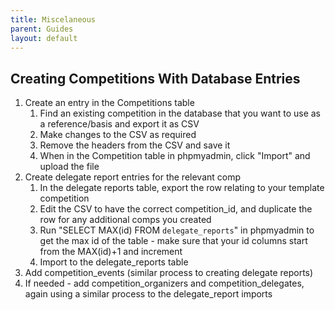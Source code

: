 ```yaml
---
title: Miscelaneous
parent: Guides
layout: default
---
```


## Creating Competitions With Database Entries

1. Create an entry in the Competitions table
    1. Find an existing competition in the database that you want to use as a reference/basis and export it as CSV
    1. Make changes to the CSV as required
    1. Remove the headers from the CSV and save it
    1. When in the Competition table in phpmyadmin, click "Import" and upload the file
2. Create delegate report entries for the relevant comp
    1. In the delegate reports table, export the row relating to your template competition
    1. Edit the CSV to have the correct competition_id, and duplicate the row for any additional comps you created
    1. Run "SELECT MAX(id) FROM `delegate_reports`" in phpmyadmin to get the max id of the table - make sure that your id columns start from the MAX(id)+1 and increment
    1. Import to the delegate_reports table
3. Add competition_events (similar process to creating delegate reports)
4. If needed - add competition_organizers and competition_delegates, again using a similar process to the delegate_report imports

